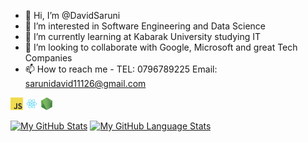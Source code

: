- 👋 Hi, I’m @DavidSaruni
- 👀 I’m interested in Software Engineering and Data Science
- 🌱 I’m currently learning at Kabarak University studying IT
- 💞️ I’m looking to collaborate with Google, Microsoft and great Tech Companies
- 📫 How to reach me - TEL: 0796789225 Email: sarunidavid11126@gmail.com

<!---
DavidSaruni/DavidSaruni is a ✨ special ✨ repository because its `README.md` (this file) appears on your GitHub profile.
You can click the Preview link to take a look at your changes.
--->

<img height="20" src="https://raw.githubusercontent.com/github/explore/80688e429a7d4ef2fca1e82350fe8e3517d3494d/topics/javascript/javascript.png">    <img height="20" src="https://raw.githubusercontent.com/github/explore/80688e429a7d4ef2fca1e82350fe8e3517d3494d/topics/react/react.png">    <img height="20" src="https://raw.githubusercontent.com/github/explore/80688e429a7d4ef2fca1e82350fe8e3517d3494d/topics/nodejs/nodejs.png">    

[![My GitHub Stats](https://github-readme-stats.vercel.app/api/?username=DavidSaruni&showicons=true&count_private=true&theme=dark)]()
[![My GitHub Language Stats](https://github-readme-stats.vercel.app/api/top-langs/?username=DavidSaruni&langs_count=5&theme=dark)]()
